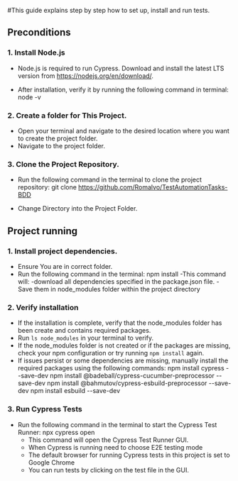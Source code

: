 #This guide explains step by step how to set up, install and run tests.


## Preconditions

### 1. Install Node.js

- Node.js is required to run Cypress. Download and install the latest LTS version from https://nodejs.org/en/download/.

- After installation, verify it by running the following command in terminal:
    node -v

### 2. Create a folder for This Project.

- Open your terminal and navigate to the desired location where you want to create the project folder.
- Navigate to the project folder.

### 3. Clone the Project Repository.

- Run the following command in the terminal to clone the project repository:
    git clone https://github.com/Romalvo/TestAutomationTasks-BDD

- Change Directory into the Project Folder.


## Project running

### 1. Install project dependencies.
 - Ensure You are in correct folder.
 - Run the following command in the terminal:
    npm install
    -This command will:
     -download all dependencies specified in the package.json file.
     -Save them in node_modules folder within the project directory

### 2. Verify installation
 - If the installation is complete, verify that the node_modules folder has been create and contains required packages.
 - Run `ls node_modules` in your terminal to verify.
 - If the node_modules folder is not created or if the packages are missing, check your npm configuration or try running `npm install` again.
 - If issues persist or some dependencies are missing, manually install the required packages using the following commands:
    npm install cypress --save-dev
    npm install @badeball/cypress-cucumber-preprocessor --save-dev
    npm install @bahmutov/cypress-esbuild-preprocessor --save-dev
    npm install esbuild --save-dev

### 3. Run Cypress Tests

- Run the following command in the terminal to start the Cypress Test Runner:
    npx cypress open
    - This command will open the Cypress Test Runner GUI.
    - When Cypress is running need to choose  E2E testing mode
    - The default browser for running Cypress tests in this project is set to Google Chrome 
    - You can run tests by clicking on the test file in the GUI.
